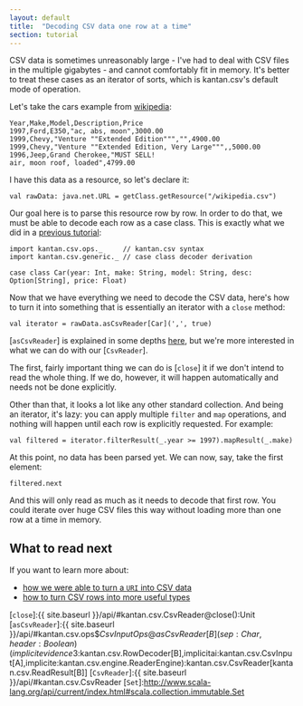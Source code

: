 ```yaml
---
layout: default
title:  "Decoding CSV data one row at a time"
section: tutorial
---
```

CSV data is sometimes unreasonably large - I've had to deal with CSV files in the multiple gigabytes - and cannot
comfortably fit in memory. It's better to treat these cases as an iterator of sorts, which is kantan.csv's default
mode of operation.

Let's take the cars example from [wikipedia](https://en.wikipedia.org/wiki/Comma-separated_values#Example):

```
Year,Make,Model,Description,Price
1997,Ford,E350,"ac, abs, moon",3000.00
1999,Chevy,"Venture ""Extended Edition""","",4900.00
1999,Chevy,"Venture ""Extended Edition, Very Large""",,5000.00
1996,Jeep,Grand Cherokee,"MUST SELL!
air, moon roof, loaded",4799.00
```

I have this data as a resource, so let's declare it:
 
```tut:silent
val rawData: java.net.URL = getClass.getResource("/wikipedia.csv")
```

Our goal here is to parse this resource row by row. In order to do that, we must be able to decode each
row as a case class. This is exactly what we did in a [previous tutorial](03-rows_as_case_classes.html):

```tut:silent
import kantan.csv.ops._     // kantan.csv syntax
import kantan.csv.generic._ // case class decoder derivation

case class Car(year: Int, make: String, model: String, desc: Option[String], price: Float)
```

Now that we have everything we need to decode the CSV data, here's how to turn it into something that is essentially
an iterator with a `close` method:

```tut
val iterator = rawData.asCsvReader[Car](',', true)
```

[`asCsvReader`] is explained in some depths [here](01-rows_as_collections.html), but we're more interested in what we
can do with our [`CsvReader`].
 
The first, fairly important thing we can do is [`close`] it if we don't intend to read the whole thing. If we do,
however, it will happen automatically and needs not be done explicitly.

Other than that, it looks a lot like any other standard collection. And being an iterator, it's lazy: you can apply
multiple `filter` and `map` operations, and nothing will happen until each row is explicitly requested. For example:

```tut
val filtered = iterator.filterResult(_.year >= 1997).mapResult(_.make)
```

At this point, no data has been parsed yet. We can now, say, take the first element:
 
```tut
filtered.next
```

And this will only read as much as it needs to decode that first row. You could iterate over huge CSV files this way
without loading more than one row at a time in memory.

## What to read next
If you want to learn more about:

* [how we were able to turn a `URI` into CSV data](07-csv_sources.html)
* [how to turn CSV rows into more useful types](01-rows_as_collections.html)


[`close`]:{{ site.baseurl }}/api/#kantan.csv.CsvReader@close():Unit
[`asCsvReader`]:{{ site.baseurl }}/api/#kantan.csv.ops$$CsvInputOps@asCsvReader[B](sep:Char,header:Boolean)(implicitevidence$3:kantan.csv.RowDecoder[B],implicitai:kantan.csv.CsvInput[A],implicite:kantan.csv.engine.ReaderEngine):kantan.csv.CsvReader[kantan.csv.ReadResult[B]]
[`CsvReader`]:{{ site.baseurl }}/api/#kantan.csv.CsvReader
[`Set`]:http://www.scala-lang.org/api/current/index.html#scala.collection.immutable.Set